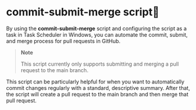 # commit-submit-merge script🤖

By using the **commit-submit-merge** script and configuring the script as a task in Task Scheduler in Windows, you can automate the commit, submit, and merge process for pull requests in GitHub.

> **Note**
> 
> This script currently only supports submitting and merging a pull request to the main branch.

This script can be particularly helpful for when you want to automatically commit changes regularly with a standard, descriptive summary. After that, the script will create a pull request to the main branch and then merge that pull request.
